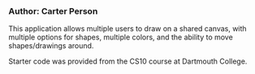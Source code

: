 ### Author: Carter Person

This application allows multiple users to draw on a shared canvas, with multiple options for shapes, multiple colors, and the ability to move shapes/drawings around.

Starter code was provided from the CS10 course at Dartmouth College.
